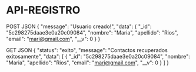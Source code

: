 # API-REGISTRO

POST JSON
{
    "message": "Usuario creado!",
    "data": {
        "_id": "5c298275daae3e0a20c09084",
        "nombre": "Maria",
        "apellido": "Rios",
        "email": "mari@gmail.com",
        "__v": 0
    }
}

GET JSON
{
    "status": "exito",
    "message": "Contactos recuperados exitosamente",
    "data": [
        {
            "_id": "5c298275daae3e0a20c09084",
            "nombre": "Maria",
            "apellido": "Rios",
            "email": "mari@gmail.com",
            "__v": 0
        }
    ]
}
